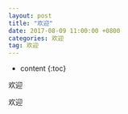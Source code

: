 ```yaml
---
layout: post
title: "欢迎"
date: 2017-08-09 11:00:00 +0800 
categories: 欢迎
tag: 欢迎
---
```

* content
{:toc}

欢迎

<!-- more -->
<!-- TOC -->
欢迎